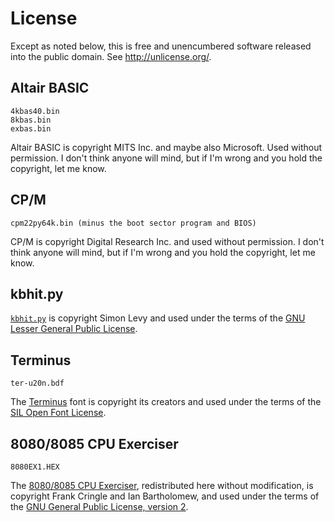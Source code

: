 # License

Except as noted below, this is free and unencumbered software released into the
public domain. See <http://unlicense.org/>.

## Altair BASIC

```
4kbas40.bin
8kbas.bin
exbas.bin
```

Altair BASIC is copyright MITS Inc. and maybe also Microsoft. Used without
permission. I don't think anyone will mind, but if I'm wrong and you hold the
copyright, let me know.

## CP/M

```
cpm22py64k.bin (minus the boot sector program and BIOS)
```

CP/M is copyright Digital Research Inc. and used without permission. I don't
think anyone will mind, but if I'm wrong and you hold the copyright, let me
know.

## kbhit.py

[`kbhit.py`][1] is copyright Simon Levy and used under the terms of the
[GNU Lesser General Public License][2].

[1]: https://simondlevy.academic.wlu.edu/files/software/kbhit.py
[2]: https://www.gnu.org/licenses/lgpl-3.0.html

## Terminus

```
ter-u20n.bdf
```

The [Terminus][3] font is copyright its creators and used under the terms of
the [SIL Open Font License][4].

[3]: http://terminus-font.sourceforge.net/
[4]: http://scripts.sil.org/OFL

## 8080/8085 CPU Exerciser

```
8080EX1.HEX
```

The [8080/8085 CPU Exerciser][5], redistributed here without modification, is
copyright Frank Cringle and Ian Bartholomew, and used under the terms of the
[GNU General Public License, version 2][6].

[5]: https://web.archive.org/web/20151108135453/http://www.idb.me.uk:80/sunhillow/8080.html
[6]: https://www.gnu.org/licenses/old-licenses/gpl-2.0.en.html
